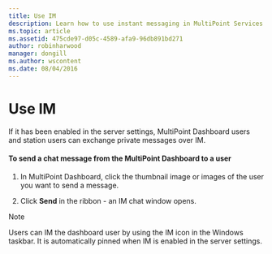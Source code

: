 ```yaml
---
title: Use IM
description: Learn how to use instant messaging in MultiPoint Services
ms.topic: article
ms.assetid: 475cde97-d05c-4589-afa9-96db891bd271
author: robinharwood
manager: dongill
ms.author: wscontent
ms.date: 08/04/2016
---
```

# Use IM
If it has been enabled in the server settings, MultiPoint Dashboard users and station users can exchange private messages over IM.

#### To send a chat message from the MultiPoint Dashboard to a user

1.  In MultiPoint Dashboard, click the thumbnail image or images of the user you want to send a message.

2.  Click **Send** in the ribbon - an IM chat window opens.

> [!NOTE]
> Users can IM the dashboard user by using the IM icon in the Windows taskbar. It is automatically pinned when IM is enabled in the server settings.